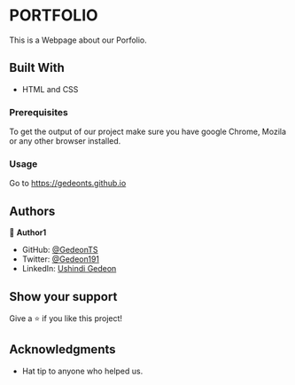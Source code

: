 # PORTFOLIO

This is a Webpage about our Porfolio.

## Built With

- HTML and CSS

### Prerequisites

To get the output of our project make sure you have google Chrome, Mozila or any other browser installed.

### Usage

Go to https://gedeonts.github.io

## Authors

👤 **Author1**

- GitHub: [@GedeonTS](https://github.com/GedeonTS)
- Twitter: [@Gedeon191](https://twitter.com/Gedeon191)
- LinkedIn: [Ushindi Gedeon](https://linkedin.com/in/ushindi-gedeon-73032a228)

## Show your support

Give a ⭐️ if you like this project!

## Acknowledgments

- Hat tip to anyone who helped us.
